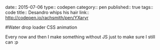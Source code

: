 date:: 2015-07-06
type:: codepen
category:: pen
published:: true
tags:: code
title:: Desandro whips his hair
link:: http://codepen.io/rachsmith/pen/YXaryr

#Water drop loader CSS animation

Every now and then I make something without JS just to make sure I still can :p